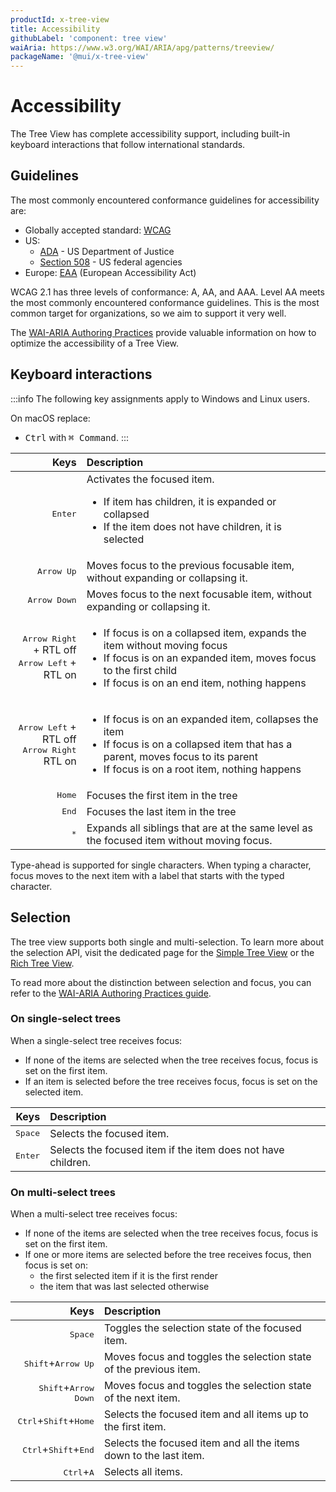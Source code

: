 ```yaml
---
productId: x-tree-view
title: Accessibility
githubLabel: 'component: tree view'
waiAria: https://www.w3.org/WAI/ARIA/apg/patterns/treeview/
packageName: '@mui/x-tree-view'
---
```


# Accessibility

<p class="description">The Tree View has complete accessibility support, including built-in keyboard interactions that follow international standards.</p>

## Guidelines

The most commonly encountered conformance guidelines for accessibility are:

- Globally accepted standard: [WCAG](https://www.w3.org/WAI/standards-guidelines/wcag/)
- US:
  - [ADA](https://www.ada.gov/) - US Department of Justice
  - [Section 508](https://www.section508.gov/) - US federal agencies
- Europe: [EAA](https://ec.europa.eu/social/main.jsp?catId=1202) (European Accessibility Act)

WCAG 2.1 has three levels of conformance: A, AA, and AAA.
Level AA meets the most commonly encountered conformance guidelines.
This is the most common target for organizations, so we aim to support it very well.

The [WAI-ARIA Authoring Practices](https://www.w3.org/WAI/ARIA/apg/patterns/treeview/) provide valuable information on how to optimize the accessibility of a Tree View.

## Keyboard interactions

:::info
The following key assignments apply to Windows and Linux users.

On macOS replace:
- <kbd class="key">Ctrl</kbd> with <kbd class="key">⌘ Command</kbd>.
:::

|                                                                                          Keys | Description                                                                                                                                                                                                          |
| --------------------------------------------------------------------------------------------: | :------------------------------------------------------------------------------------------------------------------------------------------------------------------------------------------------------------------- |
|                                                                  <kbd class="key">Enter</kbd> | Activates the focused item. <ul><li>If item has children, it is expanded or collapsed</li><li>If the item does not have children, it is selected</li></ul>                                                           |
|                                                               <kbd class="key">Arrow Up</kbd> | Moves focus to the previous focusable item, without expanding or collapsing it.                                                                                                                                      |
|                                                             <kbd class="key">Arrow Down</kbd> | Moves focus to the next focusable item, without expanding or collapsing it.                                                                                                                                          |
| <kbd class="key">Arrow Right</kbd> + RTL off </br> <kbd class="key">Arrow Left</kbd> + RTL on | <ul><li>If focus is on a collapsed item, expands the item without moving focus</li><li>If focus is on an expanded item, moves focus to the first child</li><li>If focus is on an end item, nothing happens</li></ul> |
|   <kbd class="key">Arrow Left</kbd> + RTL off </br> <kbd class="key">Arrow Right</kbd> RTL on | <ul><li>If focus is on an expanded item, collapses the item</li><li>If focus is on a collapsed item that has a parent, moves focus to its parent</li><li>If focus is on a root item, nothing happens</li></ul>       |
|                                                                   <kbd class="key">Home</kbd> | Focuses the first item in the tree                                                                                                                                                                                   |
|                                                                    <kbd class="key">End</kbd> | Focuses the last item in the tree                                                                                                                                                                                    |
|                                                                     <kbd class="key">\*</kbd> | Expands all siblings that are at the same level as the focused item without moving focus.                                                                                                                            |

Type-ahead is supported for single characters. When typing a character, focus moves to the next item with a label that starts with the typed character.

## Selection

The tree view supports both single and multi-selection. To learn more about the selection API, visit the dedicated page for the [Simple Tree View](/x/react-tree-view/simple-tree-view/selection/) or the [Rich Tree View](/x/react-tree-view/rich-tree-view/selection/).

To read more about the distinction between selection and focus, you can refer to the [WAI-ARIA Authoring Practices guide](https://www.w3.org/WAI/ARIA/apg/practices/keyboard-interface/#kbd_focus_vs_selection).

### On single-select trees

When a single-select tree receives focus:

- If none of the items are selected when the tree receives focus, focus is set on the first item.
- If an item is selected before the tree receives focus, focus is set on the selected item.

|                         Keys | Description                                                  |
| ---------------------------: | :----------------------------------------------------------- |
| <kbd class="key">Space</kbd> | Selects the focused item.                                    |
| <kbd class="key">Enter</kbd> | Selects the focused item if the item does not have children. |

### On multi-select trees

When a multi-select tree receives focus:

- If none of the items are selected when the tree receives focus, focus is set on the first item.
- If one or more items are selected before the tree receives focus, then focus is set on:
  - the first selected item if it is the first render
  - the item that was last selected otherwise

|                                                                                 Keys | Description                                                       |
| -----------------------------------------------------------------------------------: | :---------------------------------------------------------------- |
|                                                         <kbd class="key">Space</kbd> | Toggles the selection state of the focused item.                  |
|                         <kbd class="key">Shift</kbd>+<kbd class="key">Arrow Up</kbd> | Moves focus and toggles the selection state of the previous item. |
|                       <kbd class="key">Shift</kbd>+<kbd class="key">Arrow Down</kbd> | Moves focus and toggles the selection state of the next item.     |
| <kbd class="key">Ctrl</kbd>+<kbd class="key">Shift</kbd>+<kbd class="key">Home</kbd> | Selects the focused item and all items up to the first item.      |
|  <kbd class="key">Ctrl</kbd>+<kbd class="key">Shift</kbd>+<kbd class="key">End</kbd> | Selects the focused item and all the items down to the last item. |
|                                 <kbd class="key">Ctrl</kbd>+<kbd class="key">A</kbd> | Selects all items.                                                |
